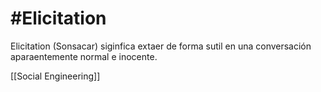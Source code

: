# #Elicitation
Elicitation (Sonsacar) siginfica extaer de forma sutil en una conversación aparaentemente normal e inocente. 

[[Social Engineering]]